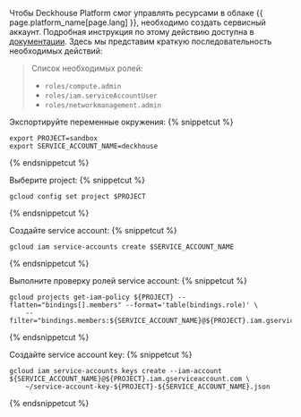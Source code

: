 Чтобы Deckhouse Platform смог управлять ресурсами в облаке {{ page.platform_name[page.lang] }}, необходимо создать сервисный аккаунт. Подробная инструкция по этому действию доступна в [документации](/ru/documentation/v1/modules/030-cloud-provider-gcp/environment.html). Здесь мы представим краткую последовательность необходимых действий:

> Список необходимых ролей:
> - `roles/compute.admin`
> - `roles/iam.serviceAccountUser`
> - `roles/networkmanagement.admin`

Экспортируйте переменные окружения:
{% snippetcut %}
```shell
export PROJECT=sandbox
export SERVICE_ACCOUNT_NAME=deckhouse
```
{% endsnippetcut %}

Выберите project:
{% snippetcut %}
```shell
gcloud config set project $PROJECT
```
{% endsnippetcut %}

Создайте service account:
{% snippetcut %}
```shell
gcloud iam service-accounts create $SERVICE_ACCOUNT_NAME
```
{% endsnippetcut %}

Выполните проверку ролей service account:
{% snippetcut %}
```shell
gcloud projects get-iam-policy ${PROJECT} --flatten="bindings[].members" --format='table(bindings.role)' \
    --filter="bindings.members:${SERVICE_ACCOUNT_NAME}@${PROJECT}.iam.gserviceaccount.com"
```
{% endsnippetcut %}

Создайте service account key:
{% snippetcut %}
```shell
gcloud iam service-accounts keys create --iam-account ${SERVICE_ACCOUNT_NAME}@${PROJECT}.iam.gserviceaccount.com \
    ~/service-account-key-${PROJECT}-${SERVICE_ACCOUNT_NAME}.json
```
{% endsnippetcut %}

